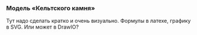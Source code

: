 ### Модель «Кельтского камня»

Тут надо сделать кратко и очень визуально.
Формулы в латехе, графику в SVG.
Или может в DrawIO?



